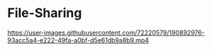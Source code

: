# File-Sharing

https://user-images.githubusercontent.com/72220579/190892976-93acc5a4-e222-49fa-a0bf-d5e61db9a8b9.mp4

